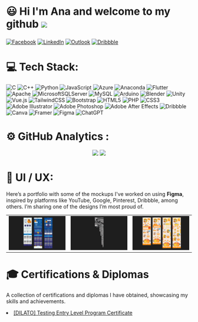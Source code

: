 
#   😃 Hi  I'm Ana and welcome to my github <img src="https://media.giphy.com/media/hvRJCLFzcasrR4ia7z/giphy.gif" width="4%">
###

[![Facebook](https://img.shields.io/badge/Facebook-%231877F2.svg?style=for-the-badge&logo=Facebook&logoColor=white)](https://www.facebook.com/anauzi.lopezponce/) [![LinkedIn](https://img.shields.io/badge/LinkedIn-%230077B5.svg?style=for-the-badge&logo=linkedin&logoColor=white)](https://mx.linkedin.com/in/ana-uzi-lopez-ponce-566b12328) [![Outlook](https://img.shields.io/badge/Outlook-0078D4?style=for-the-badge&logo=microsoft-outlook&logoColor=white)](mailto:lopez.ponce.uzi@outlook.com) [![Dribbble](https://img.shields.io/badge/Dribbble-EA4C89?style=for-the-badge&logo=dribbble&logoColor=white)]()

###

# 💻 Tech Stack:
![C](https://img.shields.io/badge/c-%2300599C.svg?style=for-the-badge&logo=c&logoColor=white) ![C++](https://img.shields.io/badge/c++-%2300599C.svg?style=for-the-badge&logo=c%2B%2B&logoColor=white) ![Python](https://img.shields.io/badge/python-3670A0?style=for-the-badge&logo=python&logoColor=ffdd54) ![JavaScript](https://img.shields.io/badge/javascript-%23323330.svg?style=for-the-badge&logo=javascript&logoColor=%23F7DF1E) ![Azure](https://img.shields.io/badge/azure-%230072C6.svg?style=for-the-badge&logo=microsoftazure&logoColor=white) ![Anaconda](https://img.shields.io/badge/Anaconda-%2344A833.svg?style=for-the-badge&logo=anaconda&logoColor=white) ![Flutter](https://img.shields.io/badge/Flutter-%2302569B.svg?style=for-the-badge&logo=Flutter&logoColor=white) ![Apache](https://img.shields.io/badge/apache-%23D42029.svg?style=for-the-badge&logo=apache&logoColor=white) ![MicrosoftSQLServer](https://img.shields.io/badge/Microsoft%20SQL%20Server-CC2927?style=for-the-badge&logo=microsoft%20sql%20server&logoColor=white) ![MySQL](https://img.shields.io/badge/mysql-4479A1.svg?style=for-the-badge&logo=mysql&logoColor=white) ![Arduino](https://img.shields.io/badge/-Arduino-00979D?style=for-the-badge&logo=Arduino&logoColor=white) ![Blender](https://img.shields.io/badge/blender-%23F5792A.svg?style=for-the-badge&logo=blender&logoColor=white) ![Unity](https://img.shields.io/badge/unity-%23000000.svg?style=for-the-badge&logo=unity&logoColor=white) ![Vue.js](https://img.shields.io/badge/vue.js-%2335495e.svg?style=for-the-badge&logo=vuedotjs&logoColor=%234FC08D) ![TailwindCSS](https://img.shields.io/badge/tailwindcss-%2338B2AC.svg?style=for-the-badge&logo=tailwind-css&logoColor=white) ![Bootstrap](https://img.shields.io/badge/bootstrap-%238511FA.svg?style=for-the-badge&logo=bootstrap&logoColor=white) ![HTML5](https://img.shields.io/badge/html5-%23E34F26.svg?style=for-the-badge&logo=html5&logoColor=white) ![PHP](https://img.shields.io/badge/php-%23777BB4.svg?style=for-the-badge&logo=php&logoColor=white) ![CSS3](https://img.shields.io/badge/css3-%231572B6.svg?style=for-the-badge&logo=css3&logoColor=white)  ![Adobe Illustrator](https://img.shields.io/badge/adobe%20illustrator-%23FF9A00.svg?style=for-the-badge&logo=adobe%20illustrator&logoColor=white) ![Adobe Photoshop](https://img.shields.io/badge/adobe%20photoshop-%2331A8FF.svg?style=for-the-badge&logo=adobe%20photoshop&logoColor=white) ![Adobe After Effects](https://img.shields.io/badge/Adobe%20After%20Effects-9999FF.svg?style=for-the-badge&logo=Adobe%20After%20Effects&logoColor=white) ![Dribbble](https://img.shields.io/badge/Dribbble-EA4C89?style=for-the-badge&logo=dribbble&logoColor=white) ![Canva](https://img.shields.io/badge/Canva-%2300C4CC.svg?style=for-the-badge&logo=Canva&logoColor=white) ![Framer](https://img.shields.io/badge/Framer-black?style=for-the-badge&logo=framer&logoColor=blue) ![Figma](https://img.shields.io/badge/figma-%23F24E1E.svg?style=for-the-badge&logo=figma&logoColor=white) ![ChatGPT](https://img.shields.io/badge/chatGPT-74aa9c?style=for-the-badge&logo=openai&logoColor=white)
 
###

#  ⚙️ GitHub Analytics :

<div align="center">
<img  src="https://github-readme-stats-eight-theta.vercel.app/api?username=UziLopez&show_icons=true&theme=algolia&include_all_commits=true&count_private=true" height="150" />
<img src="https://github-readme-stats.vercel.app/api/top-langs?username=UziLopez&locale=en&hide_title=false&layout=compact&card_width=320&langs_count=5&theme=algolia&hide_border=false&order=2" height="150"  />
</div>





###


###
# 🎨 UI / UX: 

Here’s a portfolio with some of the mockups I've worked on using <strong>Figma</strong>, inspired by platforms like YouTube, Google, Pinterest, Dribbble, among others.  I’m sharing one of the designs I’m most proud of. 

<table>
  <tr>
    <td>
      <a href="https://www.figma.com/design/XIv4egLvfCDwsY5sbbwuPu/IGNITECH?node-id=0-1&t=r3AafazVRhQjZ0o1-1" target="_blank">
        <img src="Figma-1.png" alt="Figma 1">
      </a>
    </td>
    <td>
      <a href="https://www.figma.com/design/dQAdzfMdagfNJMZ72SAzyv/Restaurant?node-id=0-1&t=0SbNJErlVnB004HV-1" target="_blank">
        <img src="Figma-2.png" alt="Figma 2">
      </a>
    </td>
    <td>
      <a href="https://www.figma.com/design/SDhyka9C1U87ejSGEOEA6h/VALLAX?t=0SbNJErlVnB004HV-1" target="_blank">
        <img src="Figma-3.png" alt="Figma 3">
      </a>
    </td>
  </tr>
</table>


###
# 🎓 Certifications & Diplomas  

A collection of certifications and diplomas I have obtained, showcasing my skills and achievements.


<li> <a href="DILATO_CERTIFICADO.pdf">[DILATO] Testing Entry Level Program Certificate</a></li>









